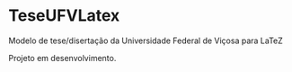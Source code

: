 # TeseUFVLatex
Modelo de tese/disertação da Universidade Federal de Viçosa para LaTeZ

Projeto em desenvolvimento.
